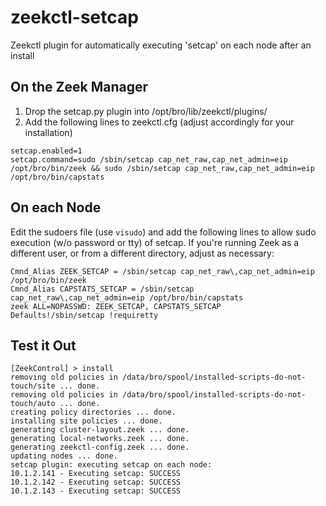 # zeekctl-setcap
Zeekctl plugin for automatically executing 'setcap' on each node after an install

## On the Zeek Manager
1. Drop the setcap.py plugin into /opt/bro/lib/zeekctl/plugins/
2. Add the following lines to zeekctl.cfg (adjust accordingly for your installation)
```
setcap.enabled=1
setcap.command=sudo /sbin/setcap cap_net_raw,cap_net_admin=eip /opt/bro/bin/zeek && sudo /sbin/setcap cap_net_raw,cap_net_admin=eip /opt/bro/bin/capstats
```
## On each Node
Edit the sudoers file (use `visudo`) and add the following lines to allow sudo execution (w/o password or tty) of setcap. If you're running Zeek as a different user, or from a different directory, adjust as necessary:

```
Cmnd_Alias ZEEK_SETCAP = /sbin/setcap cap_net_raw\,cap_net_admin=eip /opt/bro/bin/zeek
Cmnd_Alias CAPSTATS_SETCAP = /sbin/setcap cap_net_raw\,cap_net_admin=eip /opt/bro/bin/capstats
zeek ALL=NOPASSWD: ZEEK_SETCAP, CAPSTATS_SETCAP
Defaults!/sbin/setcap !requiretty
```

## Test it Out
    [ZeekControl] > install
    removing old policies in /data/bro/spool/installed-scripts-do-not-touch/site ... done.
    removing old policies in /data/bro/spool/installed-scripts-do-not-touch/auto ... done.
    creating policy directories ... done.
    installing site policies ... done.
    generating cluster-layout.zeek ... done.
    generating local-networks.zeek ... done.
    generating zeekctl-config.zeek ... done.
    updating nodes ... done.
    setcap plugin: executing setcap on each node:
    10.1.2.141 - Executing setcap: SUCCESS
    10.1.2.142 - Executing setcap: SUCCESS
    10.1.2.143 - Executing setcap: SUCCESS
    

